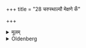 +++
title = "28 चरुस्थाल्यौ मेक्षणे कँ"

+++

<details><summary>मूलम्</summary>

चरुस्थाल्यौ मेक्षणे कँ सं दर्वीमुदकमिति २८
</details>

<details><summary>Oldenberg</summary>

28. The two pots in which sacrificial food has been cooked (Sūtra 14), the two pot-ladles (Sūtra 14), one brazen vessel, one Darvī (spoon), and water.
</details>

